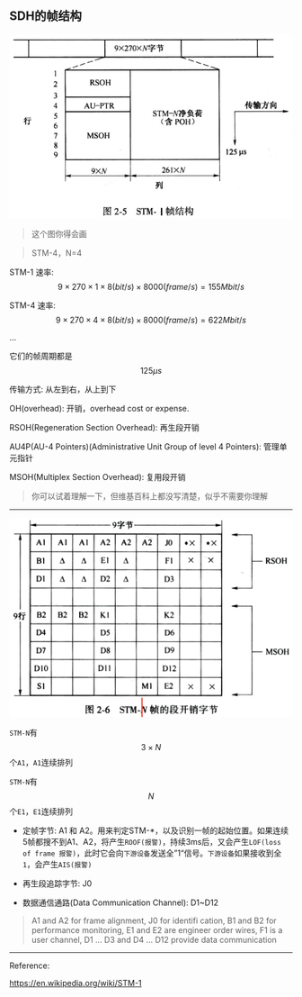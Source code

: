 ## SDH的帧结构

![](/assets/STM-1帧结构.png)

> 这个图你得会画

> STM-4，N=4

STM-1 速率: $$9 \times 270 \times 1 \times 8(bit/s) \times 8000(frame/s) = 155 Mbit/s$$

STM-4 速率: $$9 \times 270 \times 4 \times 8(bit/s) \times 8000(frame/s) = 622 Mbit/s$$

...

它们的帧周期都是 $$125\mu s$$

传输方式: 从左到右，从上到下

OH(overhead): 开销，overhead cost or expense.

RSOH(Regeneration Section Overhead): 再生段开销

AU4P(AU-4 Pointers)(Administrative Unit Group of level 4 Pointers): 管理单元指针

MSOH(Multiplex Section Overhead): 复用段开销

> 你可以试着理解一下，但维基百科上都没写清楚，似乎不需要你理解

___

![](/assets/STM-1的段开销字节.png)

`STM-N`有 $$3 \times N$$个`A1`，`A1`连续排列

`STM-N`有 $$N$$个`E1`，`E1`连续排列

* 定帧字节: A1 和 A2。用来判定STM-*，以及识别一帧的起始位置。如果连续5帧都搜不到A1、A2，将产生`ROOF(报警)`，持续3ms后，又会产生`LOF(loss of frame 报警)`，此时它会向`下游设备`发送全”1“信号。`下游设备`如果接收到全`1`，会产生`AIS(报警)`

* 再生段追踪字节: J0 

* 数据通信通路(Data Communication Channel): D1~D12

> A1 and A2 for frame alignment, J0 for identifi cation, B1 and B2 for performance monitoring, E1 and E2 are engineer order wires, F1 is a user channel, D1 ... D3 and D4 ... D12 provide data communication
    
___

Reference:

https://en.wikipedia.org/wiki/STM-1